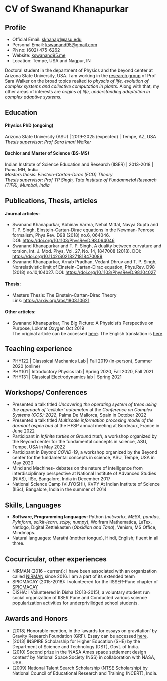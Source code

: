
# CV of Swanand Khanapurkar

## Profile

- Official Email: <skhanap1@asu.edu>
- Personal Email: <kswanand95@gmail.com>
- Ph no: (602) 475-6262
- Website: [kswanand95.me](http://kswanand95.me)
- Location: Tempe, USA and Nagpur, IN


Doctoral student in the department of Physics and the beyond center at Arizona State University, USA. I am working in the [research group](http://emergence.asu.edu/) of Prof Sara Walker on the broad topics realted to *physcis of life, evolution of complex systems and collective computation in plants.* Along with that, my other areas of interests are *origins of life, understanding adaptation in complex adaptive systems.*

## Education
#### Physics PhD (ongoing)
Arizona State University (ASU) | 2019-2025 (expected) | Tempe, AZ, USA    
*Thesis supervisor: Prof Sara Imari Walker*

#### Bachlor and Master of Science (BS-MS) 
Indian Institute of Science Education and Research (IISER) | 2013-2018 | Pune, MH, India  
*Masters thesis: Einstein-Cartan-Dirac (ECD) Theory*  
*Thesis supervisor: Prof TP Singh, Tata Institute of Fundamnetal Research (TIFR), Mumbai, India*

## Publications, Thesis, articles

#### Journal articles:
- Swanand Khanapurkar, Abhinav Varma, Nehal Mittal, Navya Gupta and T. P. Singh, Einstein-Cartan-Dirac equations in the Newman-Penrose formalism, Phys.Rev. D98 (2018) no.6, 064046.  
DOI: https://doi.org/10.1103/PhysRevD.98.064046
- Swanand Khanapurkar and T. P. Singh, A duality between curvature and torsion, Int. J. Mod. Phys, Vol. 27, No. 14, 1847008 (2018). DOI: https://doi.org/10.1142/S0218271818470089
- Swanand Khanapurkar, Arnab Pradhan, Vedant Dhruv and T. P. Singh, Nonrelativistic limit of Einstein-Cartan-Dirac equation, Phys.Rev. D98 (2018) no.10,104027. DOI: https://doi.org/10.1103/PhysRevD.98.104027

#### Thesis:
- Masters Thesis: The Einstein-Cartan-Dirac Theory  
Link: https://arxiv.org/abs/1803.10621

#### Other articles:
- Swanand Khanapurkar, The Big Picture: A Physicist’s Perspective on Purpose, Lokmat Oxygen Oct 2019  
The original article can be accessed [here](https://nirman.mkcl.org/user/pages/doc/52_Swananad%20Khanapurkar.jpg). The English translation is [here](https://contact-nirman.medium.com/the-big-picture-a-physicists-perspective-on-purpose-2e5fd5c3e5a2)

## Teaching experience
- PHY122 | Classsical Machanics Lab | Fall 2019 (in-person), Summer 2020 (online)  
- PHY101 | Introductory Physics lab | Spring 2020, Fall 2020, Fall 2021  
- PHY131 | Classical Electrodynamics lab | Spring 2021 


## Workshops/ Conferences
- Presented a talk titled *Uncovering the operating system of trees using the approach of 'cellular' automaton* at the *Conference on Complex Systems (CCS)-2022*, Palma De Mallorca, Spain in October 2022
- Presented a talk titled *Multiscale information procesing model of the dormant aspen bud* at the HFSP annual meeting at Bordeaux, France in June 2022
- Participant in *Infinite turtles or Ground truth*, a workshop organized by the Beyond center for the fundamental concepts in science, ASU, Tempe, USA in May 2022
- Participant in *Beyond COVID-19*, a workshop organized by the Beyond center for the fundamental concepts in science, ASU, Tempe, USA in May 2020
- Mind and Machines- debates on the nature of intelligence from interdisciplinary perspective at National Institute of Advanced Studies (NIAS), IISc, Bangalore, India in December 2017
- National Science Camp (VIJYOSHI), KVPY At Indian Institute of Science (IISc), Bangalore, India in the summer of 2014


## Skills, Languages 
- **Software, Programming languages:** Python (*networkx, MESA, pandas, PyInform, scikit-learn, scipy, numpy*), Wolfram Mathematica, LaTex, Netlogo, Digital Zettlekasten (*Obsidian and Tana*), Venism, MS Office, Mindmaps.
- Natural languages: Marathi (mother tongue), Hindi, English; fluent in all three.


## Cocurricular, other experiences
- NIRMAN (2016 - current): I have been associated with an organization called [NIRMAN](https://nirman.mkcl.org/) since 2016. I am a part of its extended team
- SPICMACAY (2015-2018): I volunteered for the IISSER-Pune chapter of [SPICMACAY](https://spicmacay.org/)
- DISHA: I Volunteered in Disha (2013-2015), a voluntary student run social organization of IISER Pune and Conducted various science popularization activities for underprivilidged school students.

## Awards and Honors
- [2018] Honorable mention, in the ‘awards for essays on gravitation’
by Gravity Research Foundation (GRF). Essay can be accessed [here](https://arxiv.org/abs/1804.00167).
- [2013] INSPIRE Scholarship for Higher Education (SHE)
by the Department of Science and Technology (DST), Govt. of India.
- [2010] Second prize in the ‘NASA Ames space settlement design contest’
by National Space Society (NSS) in collaboration with NASA, USA.
- [2009] National Talent Search Scholarship (NTSE Scholarship)
by National Council of Educational Research and Training (NCERT), India.


